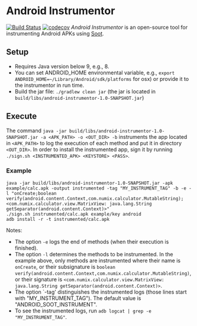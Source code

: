 # Android Instrumentor
[![Build Status](https://travis-ci.com/noidsirius/android-instrumentor.svg?branch=master)](https://travis-ci.com/noidsirius/android-instrumentor)
[![codecov](https://codecov.io/gh/noidsirius/android-instrumentor/branch/master/graph/badge.svg)](https://codecov.io/gh/noidsirius/android-instrumentor)
*Android Instrumentor* is an open-source tool for instrumenting Android APKs using [Soot](https://github.com/Sable/soot).   

## Setup
- Requires Java version below 9, e.g., 8.
- You can set ANDROID_HOME environmental variable, e.g., `export ANDROID_HOME=~/Library/Android/sdk/platforms` for osx) or provide it to the instrumentor in run time.
- Build the jar file: ``./gradlew clean jar`` (the jar is located in `build/libs/android-instrumentor-1.0-SNAPSHOT.jar`)

## Execute
The command `java -jar build/libs/android-instrumentor-1.0-SNAPSHOT.jar -a <APK_PATH> -o <OUT_DIR> -b` instruments the app located in `<APK_PATH>` to log the execution of each method and put it in directory `<OUT_DIR>`. In order to install the instrumented app, sign it by running `./sign.sh <INSTRUMENTED_APK> <KEYSTORE> <PASS>`. 

### Example
```
java -jar build/libs/android-instrumentor-1.0-SNAPSHOT.jar -apk example/calc.apk -output instrumented -tag "MY_INSTRUMENT_TAG" -b -e -l "onCreate;boolean verify(android.content.Context,com.numix.calculator.MutableString);<com.numix.calculator.view.MatrixView: java.lang.String getSeparator(android.content.Context)>"
./sign.sh instrumented/calc.apk example/key android
adb install -r -t instrumented/calc.apk 
``` 
Notes:
- The option `-e` logs the end of methods (when their execution is finished). 
- The option `-l` determines the methods to be instrumented. In the example above, only methods are instrumented where their name is `onCreate`, or their subsignature is `boolean verify(android.content.Context,com.numix.calculator.MutableString)`, or their signature is `<com.numix.calculator.view.MatrixView: java.lang.String getSeparator(android.content.Context)>`.
- The option `-tag' distinguishes the instrumented logs (those lines start with "MY_INSTRUMENT_TAG"). The default value is "ANDROID_SOOT_INSTRUMENT".
- To see the instrumented logs, run `adb logcat | grep -e "MY_INSTRUMENT_TAG"`.
